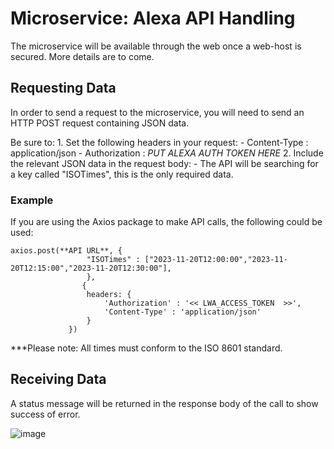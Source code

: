 # Microservice: Alexa API Handling

The microservice will be available through the web once a web-host is secured. More details are to come.

## Requesting Data

In order to send a request to the microservice, you will need to send an HTTP POST request containing JSON data.

Be sure to:
    1. Set the following headers in your request:
        - Content-Type : application/json
        - Authorization : *PUT ALEXA AUTH TOKEN HERE*
    2.  Include the relevant JSON data in the request body:
        - The API will be searching for a key called "ISOTimes", this is the only required data.

### Example

If you are using the Axios package to make API calls, the following could be used:

```
axios.post(**API URL**, {
                 "ISOTimes" : ["2023-11-20T12:00:00","2023-11-20T12:15:00","2023-11-20T12:30:00"],
                 },
                {
                 headers: {
                     'Authorization' : '<< LWA_ACCESS_TOKEN  >>',
                     'Content-Type' : 'application/json'
                 }
             })
```
***Please note: All times must conform to the ISO 8601 standard.

## Receiving Data

A status message will be returned in the response body of the call to show success of error.

![image](https://github.com/AndrewMLawson/CS361_Microservice/assets/55327691/e0adb340-b500-43c6-8a18-06e69d632b14)

